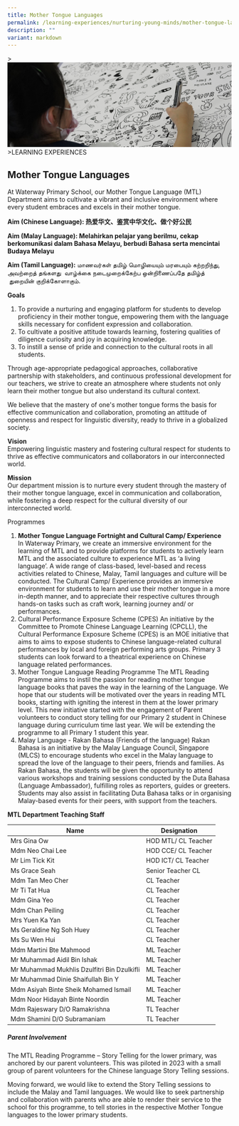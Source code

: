 ```yaml
---
title: Mother Tongue Languages
permalink: /learning-experiences/nurturing-young-minds/mother-tongue-languages/
description: ""
variant: markdown
---
```

&gt;![](/images/Learning%20Experiences/learning-experiences_banner.jpg)
&gt;LEARNING EXPERIENCES

## Mother Tongue Languages

At Waterway Primary School, our Mother Tongue Language (MTL) Department aims to cultivate a vibrant and inclusive environment where every student embraces and excels in their mother tongue. 

**Aim (Chinese Language): 热爱华文、鉴赏中华文化、做个好公民**

**Aim (Malay Language): Melahirkan pelajar yang berilmu, cekap berkomunikasi dalam Bahasa Melayu, berbudi Bahasa serta mencintai Budaya Melayu**

**Aim (Tamil Language):**&nbsp;மாணவர்கள் தமிழ் மொழியையும் மரபையும் கற்றறிந்து, அவற்றைத் தங்களது &nbsp;வாழ்க்கை நடைமுறைக்கேற்ப ஒன்றிணைப்பதே தமிழ்த் &nbsp;துறையின் குறிக்கோளாகும்.

**Goals**<br>
1.	To provide a nurturing and engaging platform for students to develop proficiency in their mother tongue, empowering them with the language skills necessary for confident expression and collaboration. <br>
2.	To cultivate a positive attitude towards learning, fostering qualities of diligence curiosity and joy in acquiring knowledge. <br>
3.	To instill a sense of pride and connection to the cultural roots in all students.

Through age-appropriate pedagogical approaches, collaborative partnership with stakeholders, and continuous professional development for our teachers, we strive to create an atmosphere where students not only learn their mother tongue but also understand its cultural context. 

We believe that the mastery of one's mother tongue forms the basis for effective communication and collaboration, promoting an attitude of openness and respect for linguistic diversity, ready to thrive in a globalized society.

**Vision** <br>
Empowering linguistic mastery and fostering cultural respect for students to thrive as effective communicators and collaborators in our interconnected world.

**Mission** <br>
Our department mission is to nurture every student through the mastery of their mother tongue language, excel in communication and collaboration, while fostering a deep respect for the cultural diversity of our interconnected world.

Programmes <br>
1.	**Mother Tongue Language Fortnight and Cultural Camp/ Experience** <br>
In Waterway Primary, we create an immersive environment for the learning of MTL and to provide platforms for students to actively learn MTL and the associated culture to experience MTL as ‘a living language’. A wide range of class-based, level-based and recess activities related to Chinese, Malay, Tamil languages and culture will be conducted. The Cultural Camp/ Experience provides an immersive environment for students to learn and use their mother tongue in a more in-depth manner, and to appreciate their respective cultures through hands-on tasks such as craft work, learning journey and/ or performances. <br>
2.	Cultural Performance Exposure Scheme (CPES)
An initiative by the Committee to Promote Chinese Language Learning (CPCLL), the Cultural Performance Exposure Scheme (CPES) is an MOE initiative that aims to aims to expose students to Chinese language-related cultural performances by local and foreign performing arts groups. Primary 3 students can look forward to a theatrical experience on Chinese language related performances. <br>
3.	Mother Tongue Language Reading Programme
The MTL Reading Programme aims to instil the passion for reading mother tongue language books that paves the way in the learning of the Language. We hope that our students will be motivated over the years in reading MTL books, starting with igniting the interest in them at the lower primary level. This new initiative started with the engagement of Parent volunteers to conduct story telling for our Primary 2 student in Chinese language during curriculum time last year. We will be extending the programme to all Primary 1 student this year. <br>
4.	Malay Language - Rakan Bahasa (Friends of the language)
Rakan Bahasa is an initiative by the Malay Language Council, Singapore (MLCS) to encourage students who excel in the Malay language to spread the love of the language to their peers, friends and families. As Rakan Bahasa, the students will be given the opportunity to attend various workshops and training sessions conducted by the Duta Bahasa (Language Ambassador), fulfilling roles as reporters, guides or greeters. Students may also assist in facilitating Duta Bahasa talks or in organising Malay-based events for their peers, with support from the teachers.

**MTL Department Teaching Staff** <br>


| Name | Designation | 
| -------- | -------- | 
| Mrs Gina Ow   | HOD MTL/ CL Teacher     | 
| Mdm Neo Chai Lee    | 	HOD CCE/ CL Teacher   | 
| Mr Lim Tick Kit    |HOD ICT/ CL Teacher    | 
| Ms Grace Seah   | Senior Teacher CL     | 
| Mdm Tan Meo Cher    | CL Teacher     | 
| Mr Ti Tat Hua    | CL Teacher     | 
| Mdm Gina Yeo    | CL Teacher   | 
| Mdm Chan Peiling    | CL Teacher    | 
| Mrs Yuen Ka Yan    | CL Teacher      | 
| Ms Geraldine Ng Soh Huey   | CL Teacher    | 
| Ms Su Wen Hui    | CL Teacher   | 
| Mdm Martini Bte Mahmood    | ML Teacher     | 
| Mr Muhammad Aidil Bin Ishak   | ML Teacher    | 
| Mr Muhammad Mukhlis Dzulfitri Bin Dzulkifli    | ML Teacher    | 
| Mr Muhammad Dinie Shaifullah Bin Y     | ML Teacher    | 
| Mdm Asiyah Binte Sheik Mohamed Ismail    | ML Teacher    | 
| Mdm Noor Hidayah Binte Noordin   | ML Teacher      | 
| Mdm Rajeswary D/O Ramakrishna    | TL Teacher   | 
| Mdm Shamini D/O Subramaniam   | TL Teacher    | 

##### Parent Involvement 

The MTL Reading Programme – Story Telling for the lower primary, was anchored by our parent volunteers. This was piloted in 2023 with a small group of parent volunteers for the Chinese language Story Telling sessions. 

Moving forward, we would like to extend the Story Telling sessions to include the Malay and Tamil languages. We would like to seek partnership and collaboration with parents who are able to render their service to the school for this programme, to tell stories in the respective Mother Tongue languages to the lower primary students.